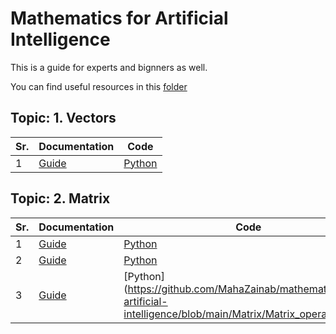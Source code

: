 # Mathematics for Artificial Intelligence

This is a guide  for experts and bignners as well. 

You  can find useful resources in this [folder](https://github.com/MahaZainab/mathematics-for-artificial-intelligence/tree/main/Resources)

## Topic:  1. Vectors
| Sr.    | Documentation   |   Code
|------------|------------|------------|
| 1| [Guide](https://github.com/MahaZainab/mathematics-for-artificial-intelligence/tree/main/Vectors)| [Python](https://github.com/MahaZainab/mathematics-for-artificial-intelligence/blob/main/Vectors/Vector_Tutorial.ipynb)|

## Topic:  2. Matrix
| Sr.    | Documentation   |   Code
|------------|------------|------------|
| 1| [Guide](https://github.com/MahaZainab/mathematics-for-artificial-intelligence/tree/main/Matrix)| [Python](https://github.com/MahaZainab/mathematics-for-artificial-intelligence/blob/main/Matrix/matrix.ipynb)|
| 2| [Guide](https://github.com/MahaZainab/mathematics-for-artificial-intelligence/tree/main/Matrix)| [Python](https://github.com/MahaZainab/mathematics-for-artificial-intelligence/blob/main/Matrix/Eigen_Values%2C_Eigen_vectors.ipynb)|
| 3| [Guide](https://github.com/MahaZainab/mathematics-for-artificial-intelligence/tree/main/Matrix)| [Python](https://github.com/MahaZainab/mathematics-for-artificial-intelligence/blob/main/Matrix/Matrix_operation.ipynb|
